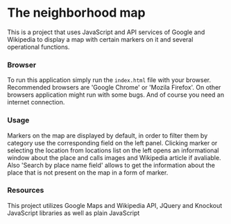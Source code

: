 # The neighborhood map
This is a project that uses JavaScript and API services of Google and Wikipedia to display a map with certain markers on it and several operational functions.
### Browser
To run this application simply run the `index.html` file with your browser. Recommended browsers are 'Google Chrome' or 'Mozila Firefox'. On other browsers application might run with some bugs. And of course you need an internet connection.
### Usage
Markers on the map are displayed by default, in order to filter them by category use the corresponding field on the left panel. Clicking marker or selecting the location from locations list on the left opens an informational window about the place and calls images and Wikipedia article if avaliable. Also 'Search by place name field' allows to get the information about the place that is not present on the map in a form of marker.
### Resources
This project utilizes Google Maps and Wikipedia API, JQuery and Knockout JavaScript libraries as well as plain JavaScript
